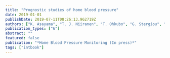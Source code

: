 ```yaml
---
title: "Prognostic studies of home blood pressure"
date: 2019-01-01
publishDate: 2019-07-11T08:26:13.962719Z
authors: ["K. Asayama", "T. J. Niiranen", "T. Ohkubo", "G. Stergiou", "L. Thijs", "Y. Imai", "J. Staessen"]
publication_types: ["6"]
abstract: ""
featured: false
publication: "*Home Blood Pressure Monitoring (In press)*"
tags: ["intbook"]
---
```


